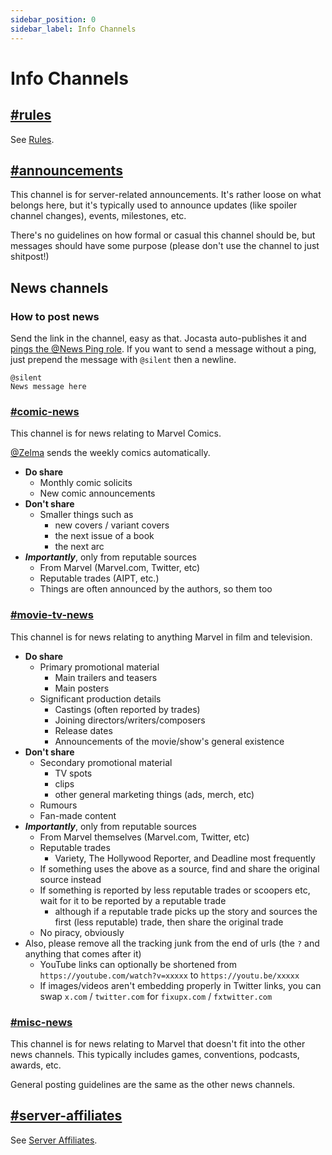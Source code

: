 ```yaml
---
sidebar_position: 0
sidebar_label: Info Channels
---
```


# Info Channels

## [#rules](https://discord.com/channels/281648235557421056/1109693299297632328)

See [Rules](../../../moderation/rules.md).

## [#announcements](https://discord.com/channels/281648235557421056/1110214786223968346)

This channel is for server-related announcements. It's rather loose on what belongs here, but it's typically used to announce updates (like spoiler channel changes), events, milestones, etc. 

There's no guidelines on how formal or casual this channel should be, but messages should have some purpose (please don't use the channel to just shitpost!)

## News channels

### How to post news

Send the link in the channel, easy as that. Jocasta auto-publishes it and [pings the @News Ping role](../../roles/ping-roles/#news-ping). If you want to send a message without a ping, just prepend the message with `@silent` then a newline.

```
@silent
News message here
```

### [#comic-news](https://discord.com/channels/281648235557421056/1109021470736252938)

This channel is for news relating to Marvel Comics. 

[@Zelma](https://discord.com/users/1098223523668951111) sends the weekly comics automatically.

- **Do share**
  - Monthly comic solicits
  - New comic announcements
- **Don't share**
  - Smaller things such as
    - new covers / variant covers
    - the next issue of a book
    - the next arc
- ***Importantly***, only from reputable sources
  - From Marvel (Marvel.com, Twitter, etc)
  - Reputable trades (AIPT, etc.)
  - Things are often announced by the authors, so them too

### [#movie-tv-news](https://discord.com/channels/281648235557421056/1109021386015522816)

This channel is for news relating to anything Marvel in film and television.

- **Do share**
  - Primary promotional material
    - Main trailers and teasers
    - Main posters
  - Significant production details
    - Castings (often reported by trades)
    - Joining directors/writers/composers
    - Release dates
    - Announcements of the movie/show's general existence
- **Don't share**
  - Secondary promotional material
    - TV spots
    - clips
    - other general marketing things (ads, merch, etc)
  - Rumours
  - Fan-made content
- ***Importantly***, only from reputable sources
  - From Marvel themselves (Marvel.com, Twitter, etc)
  - Reputable trades
    - Variety, The Hollywood Reporter, and Deadline most frequently
  - If something uses the above as a source, find and share the original source instead
  - If something is reported by less reputable trades or scoopers etc, wait for it to be reported by a reputable trade
    - although if a reputable trade picks up the story and sources the first (less reputable) trade, then share the original trade
  - No piracy, obviously
- Also, please remove all the tracking junk from the end of urls (the `?` and anything that comes after it)
  - YouTube links can optionally be shortened from `https://youtube.com/watch?v=xxxxx` to `https://youtu.be/xxxxx`
  - If images/videos aren't embedding properly in Twitter links, you can swap `x.com` / `twitter.com` for `fixupx.com` / `fxtwitter.com`

### [#misc-news](https://discord.com/channels/281648235557421056/1109021556371378239)

This channel is for news relating to Marvel that doesn't fit into the other news channels. This typically includes games, conventions, podcasts, awards, etc.

General posting guidelines are the same as the other news channels.

## [#server-affiliates](https://discord.com/channels/281648235557421056/1109728410894356500)

See [Server Affiliates](../../affiliations).
